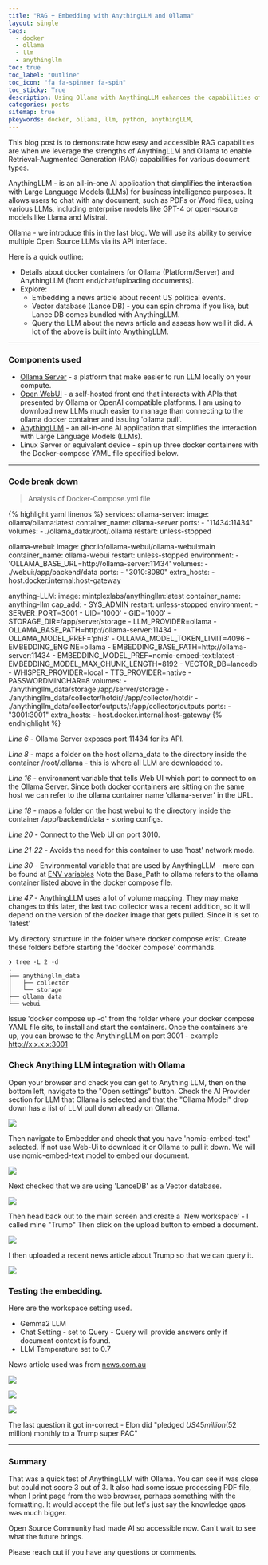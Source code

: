 ```yaml
---
title: "RAG + Embedding with AnythingLLM and Ollama"
layout: single
tags:
  - docker
  - ollama
  - llm
  - anythingllm
toc: true
toc_label: "Outline"
toc_icon: "fa fa-spinner fa-spin"
toc_sticky: True
description: Using Ollama with AnythingLLM enhances the capabilities of your local Large Language Models (LLMs) by providing a suite of functionalities that are particularly beneficial for private and sophisticated interactions with documents.
categories: posts
sitemap: true
pkeywords: docker, ollama, llm, python, anythingLLM,
---
```

This blog post is to demonstrate how easy and accessible RAG capabilities are when we leverage the strengths of AnythingLLM and Ollama to enable Retrieval-Augmented Generation (RAG) capabilities for various document types.

AnythingLLM - is an all-in-one AI application that simplifies the interaction with Large Language Models (LLMs) for business intelligence purposes. It allows users to chat with any document, such as PDFs or Word files, using various LLMs, including enterprise models like GPT-4 or open-source models like Llama and Mistral. 

Ollama - we introduce this in the last blog. We will use its ability to service multiple Open Source LLMs via its API interface.

Here is a quick outline:
* Details about docker containers for Ollama (Platform/Server) and AnythingLLM (front end/chat/uploading documents).
* Explore:
	* Embedding a news article about recent US political events.
	* Vector database (Lance DB) - you can spin chroma if you like, but Lance DB comes bundled with AnythingLLM.
  * Query the LLM about the news article and assess how well it did.
 A lot of the above is built into AnythingLLM.

***
### Components used
* [Ollama Server](https://ollama.com/) - a platform that make easier to run LLM locally on your compute.
* [Open WebUI](https://github.com/open-webui/open-webui) - a self-hosted front end that interacts with APIs that presented by Ollama or OpenAI compatible platforms. I am using to download new LLMs much easier to manage than connecting to the ollama docker container and issuing 'ollama pull'.
* [AnythingLLM](https://github.com/Mintplex-Labs/anything-llm) - an all-in-one AI application that simplifies the interaction with Large Language Models (LLMs).
* Linux Server or equivalent device - spin up three docker containers with the Docker-compose YAML file specified below.

***
### Code break down
> Analysis of Docker-Compose.yml file

{% highlight yaml linenos %}
services:
  ollama-server:
    image: ollama/ollama:latest
    container_name: ollama-server
    ports:
      - "11434:11434"
    volumes:
      - ./ollama_data:/root/.ollama
    restart: unless-stopped

  ollama-webui:
    image: ghcr.io/ollama-webui/ollama-webui:main
    container_name: ollama-webui
    restart: unless-stopped
    environment:
      - 'OLLAMA_BASE_URL=http://ollama-server:11434'
    volumes:
      - ./webui:/app/backend/data
    ports:
      - "3010:8080"
    extra_hosts:
      - host.docker.internal:host-gateway

  anything-LLM:
    image: mintplexlabs/anythingllm:latest
    container_name: anything-llm
    cap_add:
      - SYS_ADMIN
    restart: unless-stopped
    environment:
      - SERVER_PORT=3001
      - UID='1000'
      - GID='1000'
      - STORAGE_DIR=/app/server/storage
      - LLM_PROVIDER=ollama
      - OLLAMA_BASE_PATH=http://ollama-server:11434
      - OLLAMA_MODEL_PREF='phi3'
      - OLLAMA_MODEL_TOKEN_LIMIT=4096
      - EMBEDDING_ENGINE=ollama
      - EMBEDDING_BASE_PATH=http://ollama-server:11434
      - EMBEDDING_MODEL_PREF=nomic-embed-text:latest
      - EMBEDDING_MODEL_MAX_CHUNK_LENGTH=8192
      - VECTOR_DB=lancedb
      - WHISPER_PROVIDER=local
      - TTS_PROVIDER=native
      - PASSWORDMINCHAR=8
    volumes:
      - ./anythingllm_data/storage:/app/server/storage
      - ./anythingllm_data/collector/hotdir/:/app/collector/hotdir
      - ./anythingllm_data/collector/outputs/:/app/collector/outputs
    ports:
      - "3001:3001"
    extra_hosts:
      - host.docker.internal:host-gateway
{% endhighlight %}

*Line 6* - Ollama Server exposes port 11434 for its API.

*Line 8* - maps a folder on the host ollama_data to the directory inside the container /root/.ollama - this is where all LLM are downloaded to.

*Line 16* - environment variable that tells Web UI which port to connect to on the Ollama Server. Since both docker containers are sitting on the same host we can refer to the ollama container name 'ollama-server' in the URL.

*Line 18* - maps a folder on the host webui to the directory inside the container /app/backend/data - storing configs.

*Line 20* - Connect to the Web UI on port 3010.

*Line 21-22* - Avoids the need for this container to use 'host' network mode.

*Line 30* - Environmental variable that are used by AnythingLLM - more can be found at [ENV variables](https://github.com/Mintplex-Labs/anything-llm/blob/master/docker/.env.example) Note the Base_Path to ollama refers to the ollama container listed above in the docker compose file.

*Line 47* - AnythingLLM uses a lot of volume mapping. They may make changes to this later, the last two collector was a recent addition, so it will depend on the version of the docker image that gets pulled. Since it is set to 'latest'

My directory structure in the folder where docker compose exist. Create these folders before starting the 'docker compose' commands.

```
❯ tree -L 2 -d
.
├── anythingllm_data
│   ├── collector
│   └── storage
├── ollama_data
└── webui
```

Issue 'docker compose up -d' from the folder where your docker compose YAML file sits, to install and start the containers.
Once the containers are up, you can browse to the AnythingLLM on port 3001 - example http://x.x.x.x:3001

### Check Anything LLM integration with Ollama
Open your browser and check you can get to Anything LLM, then on the bottom left, navigate to the "Open settings" button.
Check the AI Provider section for LLM that Ollama is selected and that the "Ollama Model" drop down has a list of LLM pull down already on Ollama.

[![](/assets/images/2024-07-23-Check.jpg)](/assets/images/2024-07-23-Check.jpg)

Then navigate to Embedder and check that you have 'nomic-embed-text' selected. If not use Web-Ui to download it or Ollama to pull it down.
We will use nomic-embed-text model to embed our document.

[![](/assets/images/2024-07-23-Embedder.jpg)](/assets/images/2024-07-23-Embedder.jpg)

Next checked that we are using 'LanceDB' as a Vector database.

[![](/assets/images/2024-07-23-Vector.png)](/assets/images/2024-07-23-Vector.png)

Then head back out to the main screen and create a 'New workspace' - I called mine "Trump"
Then click on the upload button to embed a document.

[![](/assets/images/2024-07-23-upload_doc.png)](/assets/images/2024-07-23-upload_doc.png)

I then uploaded a recent news article about Trump so that we can query it.

[![](/assets/images/2024-07-23-document_select.png)](/assets/images/2024-07-23-document_select.png)


### Testing the embedding.
Here are the workspace setting used.
* Gemma2 LLM 
* Chat Setting - set to Query - Query will provide answers only if document context is found.
* LLM Temperature set to 0.7

News article used was from [news.com.au](https://www.news.com.au/finance/work/leaders/us-election-live-updates-joe-biden-in-the-race-trump-rnc-speech/news-story/b340343f2947ee2242aa2127cbdc61f1)

[![](/assets/images/2024-07-23-Q1.png)](/assets/images/2024-07-23-Q1.png)

[![](/assets/images/2024-07-23-Q2.png)](/assets/images/2024-07-23-Q2.png)

[![](/assets/images/2024-07-23-Q3.png)](/assets/images/2024-07-23-Q3.png)

The last question it got in-correct - Elon did "pledged $US45 million ($52 million) monthly to a Trump super PAC"

***

### Summary
That was a quick test of AnythingLLM with Ollama. You can see it was close but could not score 3 out of 3.
It also had some issue processing PDF file, when I print page from the web browser, perhaps something with the formatting. It would accept the file but let's just say the knowledge gaps was much bigger.

Open Source Community had made AI so accessible now. Can't wait to see what the future brings.

Please reach out if you have any questions or comments.<br>
<i class="fa-solid fa-envelope"></i>
<i class="fa-solid fa-heart fa-beat" style="--fa-beat-scale: 2.0;"></i>